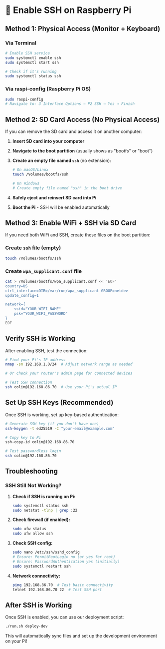 # 🔐 Enable SSH on Raspberry Pi

## Method 1: Physical Access (Monitor + Keyboard)

### Via Terminal

```bash
# Enable SSH service
sudo systemctl enable ssh
sudo systemctl start ssh

# Check if it's running
sudo systemctl status ssh
```

### Via raspi-config (Raspberry Pi OS)

```bash
sudo raspi-config
# Navigate to: 3 Interface Options → P2 SSH → Yes → Finish
```

## Method 2: SD Card Access (No Physical Access)

If you can remove the SD card and access it on another computer:

1. **Insert SD card into your computer**
2. **Navigate to the boot partition** (usually shows as "bootfs" or "boot")
3. **Create an empty file named `ssh`** (no extension):

   ```bash
   # On macOS/Linux
   touch /Volumes/bootfs/ssh

   # On Windows
   # Create empty file named "ssh" in the boot drive
   ```

4. **Safely eject and reinsert SD card into Pi**
5. **Boot the Pi** - SSH will be enabled automatically

## Method 3: Enable WiFi + SSH via SD Card

If you need both WiFi and SSH, create these files on the boot partition:

### Create `ssh` file (empty)

```bash
touch /Volumes/bootfs/ssh
```

### Create `wpa_supplicant.conf` file

```bash
cat > /Volumes/bootfs/wpa_supplicant.conf << 'EOF'
country=US
ctrl_interface=DIR=/var/run/wpa_supplicant GROUP=netdev
update_config=1

network={
    ssid="YOUR_WIFI_NAME"
    psk="YOUR_WIFI_PASSWORD"
}
EOF
```

## Verify SSH is Working

After enabling SSH, test the connection:

```bash
# Find your Pi's IP address
nmap -sn 192.168.1.0/24  # Adjust network range as needed

# Or check your router's admin page for connected devices

# Test SSH connection
ssh colin@192.168.86.70  # Use your Pi's actual IP
```

## Set Up SSH Keys (Recommended)

Once SSH is working, set up key-based authentication:

```bash
# Generate SSH key (if you don't have one)
ssh-keygen -t ed25519 -C "your-email@example.com"

# Copy key to Pi
ssh-copy-id colin@192.168.86.70

# Test passwordless login
ssh colin@192.168.86.70
```

## Troubleshooting

### SSH Still Not Working?

1. **Check if SSH is running on Pi:**

   ```bash
   sudo systemctl status ssh
   sudo netstat -tlnp | grep :22
   ```

2. **Check firewall (if enabled):**

   ```bash
   sudo ufw status
   sudo ufw allow ssh
   ```

3. **Check SSH config:**

   ```bash
   sudo nano /etc/ssh/sshd_config
   # Ensure: PermitRootLogin no (or yes for root)
   # Ensure: PasswordAuthentication yes (initially)
   sudo systemctl restart ssh
   ```

4. **Network connectivity:**
   ```bash
   ping 192.168.86.70  # Test basic connectivity
   telnet 192.168.86.70 22  # Test SSH port
   ```

## After SSH is Working

Once SSH is enabled, you can use our deployment script:

```bash
./run.sh deploy-dev
```

This will automatically sync files and set up the development environment on your Pi!
